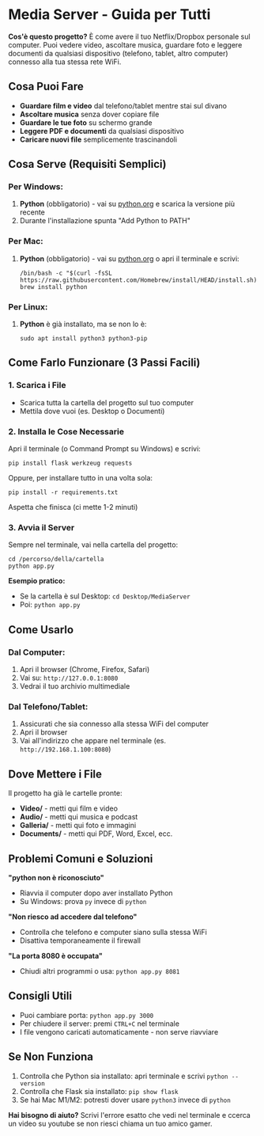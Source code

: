#  Media Server - Guida per Tutti

**Cos'è questo progetto?**
È come avere il tuo Netflix/Dropbox personale sul computer. Puoi vedere video, ascoltare musica, guardare foto e leggere documenti da qualsiasi dispositivo (telefono, tablet, altro computer) connesso alla tua stessa rete WiFi.

##  Cosa Puoi Fare
- **Guardare film e video** dal telefono/tablet mentre stai sul divano
- **Ascoltare musica** senza dover copiare file
- **Guardare le tue foto** su schermo grande
- **Leggere PDF e documenti** da qualsiasi dispositivo
- **Caricare nuovi file** semplicemente trascinandoli

##  Cosa Serve (Requisiti Semplici)

### Per Windows:
1. **Python** (obbligatorio) - vai su [python.org](https://www.python.org) e scarica la versione più recente
2. Durante l'installazione spunta  "Add Python to PATH"

### Per Mac:
1. **Python** (obbligatorio) - vai su [python.org](https://www.python.org) o apri il terminale e scrivi:
   ```
   /bin/bash -c "$(curl -fsSL https://raw.githubusercontent.com/Homebrew/install/HEAD/install.sh)"
   brew install python
   ```

### Per Linux:
1. **Python** è già installato, ma se non lo è:
   ```
   sudo apt install python3 python3-pip
   ```

##  Come Farlo Funzionare (3 Passi Facili)

### 1. Scarica i File
- Scarica tutta la cartella del progetto sul tuo computer
- Mettila dove vuoi (es. Desktop o Documenti)

### 2. Installa le Cose Necessarie
Apri il terminale (o Command Prompt su Windows) e scrivi:
```
pip install flask werkzeug requests
```
Oppure, per installare tutto in una volta sola:
```
pip install -r requirements.txt
```
Aspetta che finisca (ci mette 1-2 minuti)

### 3. Avvia il Server
Sempre nel terminale, vai nella cartella del progetto:
```
cd /percorso/della/cartella
python app.py
```

**Esempio pratico:**
- Se la cartella è sul Desktop: `cd Desktop/MediaServer`
- Poi: `python app.py`

##  Come Usarlo

### Dal Computer:
1. Apri il browser (Chrome, Firefox, Safari)
2. Vai su: `http://127.0.0.1:8080`
3. Vedrai il tuo archivio multimediale

### Dal Telefono/Tablet:
1. Assicurati che sia connesso alla stessa WiFi del computer
2. Apri il browser
3. Vai all'indirizzo che appare nel terminale (es. `http://192.168.1.100:8080`)

##  Dove Mettere i File

Il progetto ha già le cartelle pronte:
- **Video/** - metti qui film e video
- **Audio/** - metti qui musica e podcast
- **Galleria/** - metti qui foto e immagini
- **Documents/** - metti qui PDF, Word, Excel, ecc.

##  Problemi Comuni e Soluzioni

**"python non è riconosciuto"**
- Riavvia il computer dopo aver installato Python
- Su Windows: prova `py` invece di `python`

**"Non riesco ad accedere dal telefono"**
- Controlla che telefono e computer siano sulla stessa WiFi
- Disattiva temporaneamente il firewall

**"La porta 8080 è occupata"**
- Chiudi altri programmi o usa: `python app.py 8081`

##  Consigli Utili
- Puoi cambiare porta: `python app.py 3000`
- Per chiudere il server: premi `CTRL+C` nel terminale
- I file vengono caricati automaticamente - non serve riavviare

##  Se Non Funziona
1. Controlla che Python sia installato: apri terminale e scrivi `python --version`
2. Controlla che Flask sia installato: `pip show flask`
3. Se hai Mac M1/M2: potresti dover usare `python3` invece di `python`

**Hai bisogno di aiuto?** Scrivi l'errore esatto che vedi nel terminale e ccerca un video su youtube se non riesci chiama un tuo amico gamer.
